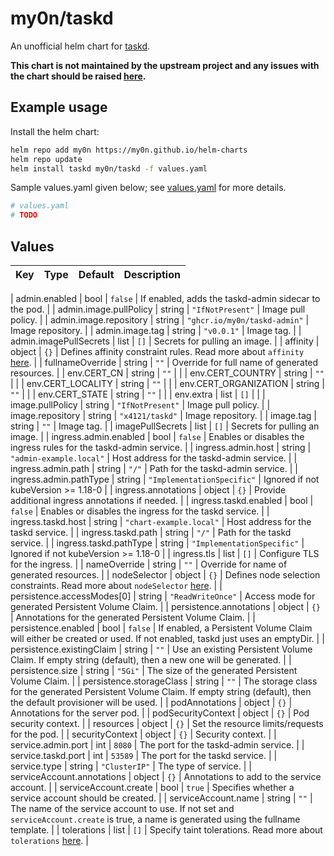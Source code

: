 # my0n/taskd

An unofficial helm chart for [taskd](https://github.com/GothenburgBitFactory/taskserver).

**This chart is not maintained by the upstream project and any issues with the chart should be raised [here](https://github.com/my0n/helm-charts/issues/new).**

## Example usage

Install the helm chart:

```sh
helm repo add my0n https://my0n.github.io/helm-charts
helm repo update
helm install taskd my0n/taskd -f values.yaml
```

Sample values.yaml given below; see [values.yaml](values.yaml) for more details.

```yaml
# values.yaml
# TODO
```

## Values

| Key | Type | Default | Description |
|-----|------|---------|-------------|

| admin.enabled | bool | `false` | If enabled, adds the taskd-admin sidecar to the pod. |
| admin.image.pullPolicy | string | `"IfNotPresent"` | Image pull policy. |
| admin.image.repository | string | `"ghcr.io/my0n/taskd-admin"` | Image repository. |
| admin.image.tag | string | `"v0.0.1"` | Image tag. |
| admin.imagePullSecrets | list | `[]` | Secrets for pulling an image. |
| affinity | object | `{}` | Defines affinity constraint rules. Read more about `affinity` [here](https://kubernetes.io/docs/concepts/scheduling-eviction/assign-pod-node/#affinity-and-anti-affinity). |
| fullnameOverride | string | `""` | Override for full name of generated resources. |
| env.CERT_CN | string | `""` |  |
| env.CERT_COUNTRY | string | `""` |  |
| env.CERT_LOCALITY | string | `""` |  |
| env.CERT_ORGANIZATION | string | `""` |  |
| env.CERT_STATE | string | `""` |  |
| env.extra | list | `[]` |  |
| image.pullPolicy | string | `"IfNotPresent"` | Image pull policy. |
| image.repository | string | `"x4121/taskd"` | Image repository. |
| image.tag | string | `""` | Image tag. |
| imagePullSecrets | list | `[]` | Secrets for pulling an image. |
| ingress.admin.enabled | bool | `false` | Enables or disables the ingress rules for the taskd-admin service. |
| ingress.admin.host | string | `"admin-example.local"` | Host address for the taskd-admin service. |
| ingress.admin.path | string | `"/"` | Path for the taskd-admin service. |
| ingress.admin.pathType | string | `"ImplementationSpecific"` | Ignored if not kubeVersion >= 1.18-0 |
| ingress.annotations | object | `{}` | Provide additional ingress annotations if needed. |
| ingress.taskd.enabled | bool | `false` | Enables or disables the ingress for the taskd service. |
| ingress.taskd.host | string | `"chart-example.local"` | Host address for the taskd service. |
| ingress.taskd.path | string | `"/"` | Path for the taskd service. |
| ingress.taskd.pathType | string | `"ImplementationSpecific"` | Ignored if not kubeVersion >= 1.18-0 |
| ingress.tls | list | `[]` | Configure TLS for the ingress. |
| nameOverride | string | `""` | Override for name of generated resources. |
| nodeSelector | object | `{}` | Defines node selection constraints. Read more about `nodeSelector` [here](https://kubernetes.io/docs/concepts/scheduling-eviction/assign-pod-node/#nodeselector). |
| persistence.accessModes[0] | string | `"ReadWriteOnce"` | Access mode for generated Persistent Volume Claim. |
| persistence.annotations | object | `{}` | Annotations for the generated Persistent Volume Claim. |
| persistence.enabled | bool | `false` | If enabled, a Persistent Volume Claim will either be created or used. If not enabled, taskd just uses an emptyDir. |
| persistence.existingClaim | string | `""` | Use an existing Persistent Volume Claim. If empty string (default), then a new one will be generated. |
| persistence.size | string | `"5Gi"` | The size of the generated Persistent Volume Claim. |
| persistence.storageClass | string | `""` | The storage class for the generated Persistent Volume Claim. If empty string (default), then the default provisioner will be used. |
| podAnnotations | object | `{}` | Annotations for the server pod. |
| podSecurityContext | object | `{}` | Pod security context. |
| resources | object | `{}` | Set the resource limits/requests for the pod. |
| securityContext | object | `{}` | Security context. |
| service.admin.port | int | `8080` | The port for the taskd-admin service. |
| service.taskd.port | int | `53589` | The port for the taskd service. |
| service.type | string | `"ClusterIP"` | The type of service. |
| serviceAccount.annotations | object | `{}` | Annotations to add to the service account. |
| serviceAccount.create | bool | `true` | Specifies whether a service account should be created. |
| serviceAccount.name | string | `""` | The name of the service account to use. If not set and `serviceAccount.create` is true, a name is generated using the fullname template. |
| tolerations | list | `[]` | Specify taint tolerations. Read more about `tolerations` [here](https://kubernetes.io/docs/concepts/scheduling-eviction/taint-and-toleration/). |
